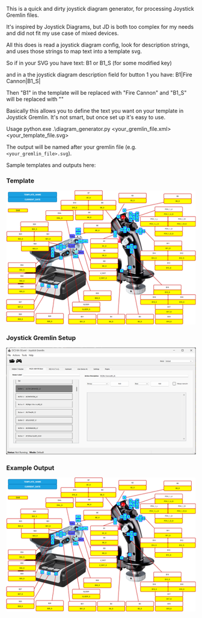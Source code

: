 This is a quick and dirty joystick diagram generator, for processing Joystick Gremlin files.

It's inspired by Joystick Diagrams, but JD is both too complex for my needs and did not fit my use case of mixed devices.

All this does is read a joystick diagram config, look for description strings, and uses those strings to map text into a template svg.

So if in your SVG you have text:
B1
or 
B1_S (for some modified key)

and in a the joystick diagram description field for button 1 you have:
B1|Fire Cannon|B1_S|

Then "B1" in the template will be replaced with "Fire Cannon" and "B1_S" will be replaced with ""

Basically this allows you to define the text you want on your template in Joystick Gremlin. It's not smart, but once 
set up it's easy to use. 

Usage 
python.exe .\diagram_generator.py <your_gremlin_file.xml> <your_template_file.svg>

The output will be named after your gremlin file (e.g. `<your_gremlin_file>.svg`).

Sample templates and outputs here:

### Template
![Template SVG](template.svg)

### Joystick Gremlin Setup
![Joystick Gremlin Setup](JG%20Screenshot.png)

### Example Output
![Example Output SVG](DCS%20KA-50.svg)
